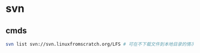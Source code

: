 # svn

## cmds
```bash
svn list svn://svn.linuxfromscratch.org/LFS # 可在不下载文件到本地目录的情况下来察看repo中的文件
```